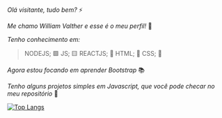 _Olá visitante, tudo bem?_ ⚡
 
 _Me chamo William Valther e esse é o meu perfil!_ 🥇
 
 _Tenho conhecimento em:_
 >NODEJS; 🟩
 >JS; 🟨
 >REACTJS; 📘
 >HTML; 📙
 >CSS; 📘


 
 _Agora estou focando em aprender Bootstrap_ 📚
 
 _Tenho alguns projetos simples em Javascript, que você pode checar no meu repositório_ 📗
 
[![Top Langs](https://github-readme-stats.vercel.app/api/top-langs/?username=WillProg&langs_count=10)](https://github.com/anuraghazra/github-readme-stats)
